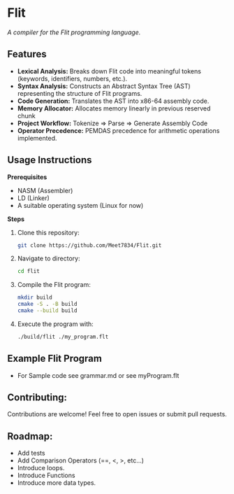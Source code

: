 # Flit
*A compiler for the Flit programming language.*

## Features

* **Lexical Analysis:** Breaks down Flit code into meaningful tokens (keywords, identifiers, numbers, etc.).
* **Syntax Analysis:** Constructs an Abstract Syntax Tree (AST) representing the structure of Flit programs.
* **Code Generation:** Translates the AST into x86-64 assembly code.
* **Memory Allocator:** Allocates memory linearly in previous reserved chunk
* **Project Workflow:** Tokenize => Parse => Generate Assembly Code 
* **Operator Precedence:** PEMDAS precedence for arithmetic operations implemented.

## Usage Instructions
**Prerequisites**

* NASM (Assembler)
* LD (Linker)
* A suitable operating system (Linux for now)

**Steps**

1.  Clone this repository:
    ```bash
    git clone https://github.com/Meet7834/Flit.git
    ```

2.  Navigate to directory:
    ```bash
    cd flit
    ```

3.  Compile the Flit program:
    ```bash
    mkdir build
    cmake -S . -B build
    cmake --build build 
    ```
4.  Execute the program with:
    ```bash
    ./build/flit ./my_program.flt
    ```
## Example Flit Program
*  For Sample code see grammar.md or see myProgram.flt

## Contributing:
Contributions are welcome! Feel free to open issues or submit pull requests.

## Roadmap:
* Add tests
* Add Comparison Operators (==, <, >, etc...)
* Introduce loops.
* Introduce Functions
* Introduce more data types.
